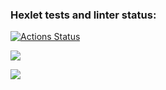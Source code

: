 ### Hexlet tests and linter status:
[![Actions Status](https://github.com/EphemeralSock/frontend-project-44/actions/workflows/hexlet-check.yml/badge.svg)](https://github.com/EphemeralSock/frontend-project-44/actions) 

<a href="https://codeclimate.com/github/EphemeralSock/frontend-project-44/maintainability"><img src="https://api.codeclimate.com/v1/badges/0a7520892f38183dfa80/maintainability" /></a>

<a href="https://codeclimate.com/github/EphemeralSock/frontend-project-44/test_coverage"><img src="https://api.codeclimate.com/v1/badges/0a7520892f38183dfa80/test_coverage" /></a>
